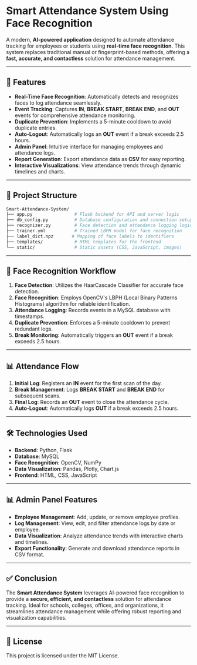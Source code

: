 # Smart Attendance System Using Face Recognition

A modern, **AI-powered application** designed to automate attendance tracking for employees or students using **real-time face recognition**. This system replaces traditional manual or fingerprint-based methods, offering a **fast, accurate, and contactless** solution for attendance management.

---

## 🚀 Features

- **Real-Time Face Recognition**: Automatically detects and recognizes faces to log attendance seamlessly.
- **Event Tracking**: Captures **IN**, **BREAK START**, **BREAK END**, and **OUT** events for comprehensive attendance monitoring.
- **Duplicate Prevention**: Implements a 5-minute cooldown to avoid duplicate entries.
- **Auto-Logout**: Automatically logs an **OUT** event if a break exceeds 2.5 hours.
- **Admin Panel**: Intuitive interface for managing employees and attendance logs.
- **Report Generation**: Export attendance data as **CSV** for easy reporting.
- **Interactive Visualizations**: View attendance trends through dynamic timelines and charts.

---

## 📂 Project Structure

```bash
Smart-Attendance-System/
├── app.py                # Flask backend for API and server logic
├── db_config.py          # Database configuration and connection setup
├── recognizer.py         # Face detection and attendance logging logic
├── trainer.yml           # Trained LBPH model for face recognition
├── label_dict.npz       # Mapping of face labels to identifiers
├── templates/            # HTML templates for the frontend
└── static/               # Static assets (CSS, JavaScript, images)
```

---

## 🧠 Face Recognition Workflow

1. **Face Detection**: Utilizes the HaarCascade Classifier for accurate face detection.
2. **Face Recognition**: Employs OpenCV's LBPH (Local Binary Patterns Histograms) algorithm for reliable identification.
3. **Attendance Logging**: Records events in a MySQL database with timestamps.
4. **Duplicate Prevention**: Enforces a 5-minute cooldown to prevent redundant logs.
5. **Break Monitoring**: Automatically triggers an **OUT** event if a break exceeds 2.5 hours.

---

## 📊 Attendance Flow

1. **Initial Log**: Registers an **IN** event for the first scan of the day.
2. **Break Management**: Logs **BREAK START** and **BREAK END** for subsequent scans.
3. **Final Log**: Records an **OUT** event to close the attendance cycle.
4. **Auto-Logout**: Automatically logs **OUT** if a break exceeds 2.5 hours.

---

## 🛠️ Technologies Used

- **Backend**: Python, Flask
- **Database**: MySQL
- **Face Recognition**: OpenCV, NumPy
- **Data Visualization**: Pandas, Plotly, Chart.js
- **Frontend**: HTML, CSS, JavaScript

---

## 📊 Admin Panel Features

- **Employee Management**: Add, update, or remove employee profiles.
- **Log Management**: View, edit, and filter attendance logs by date or employee.
- **Data Visualization**: Analyze attendance trends with interactive charts and timelines.
- **Export Functionality**: Generate and download attendance reports in CSV format.

---

## ✅ Conclusion

The **Smart Attendance System** leverages AI-powered face recognition to provide a **secure, efficient, and contactless** solution for attendance tracking. Ideal for schools, colleges, offices, and organizations, it streamlines attendance management while offering robust reporting and visualization capabilities.


---

## 📝 License

This project is licensed under the MIT License.
